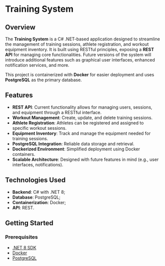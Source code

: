 # Training System

## Overview
The **Training System** is a C# .NET-based application designed to streamline the management of training sessions, athlete registration, and workout equipment inventory. It is built using RESTful principles, exposing a **REST API** for managing core functionalities. Future versions of the system will introduce additional features such as graphical user interfaces, enhanced notification services, and more.

This project is containerized with **Docker** for easier deployment and uses **PostgreSQL** as the primary database.

## Features
- **REST API**: Current functionality allows for managing users, sessions, and equipment through a RESTful interface.
- **Workout Management**: Create, update, and delete training sessions.
- **Athlete Registration**: Athletes can be registered and assigned to specific workout sessions.
- **Equipment Inventory**: Track and manage the equipment needed for training sessions.
- **PostgreSQL Integration**: Reliable data storage and retrieval.
- **Dockerized Environment**: Simplified deployment using Docker containers.
- **Scalable Architecture**: Designed with future features in mind (e.g., user interfaces, notifications).

## Technologies Used
- **Backend**: C# with .NET 8;
- **Database**: PostgreSQL;
- **Containerization**: Docker;
- **API**: REST.

## Getting Started

### Prerequisites
- [.NET 8 SDK](https://dotnet.microsoft.com/download)
- [Docker](https://www.docker.com/get-started)
- [PostgreSQL](https://www.postgresql.org/)
